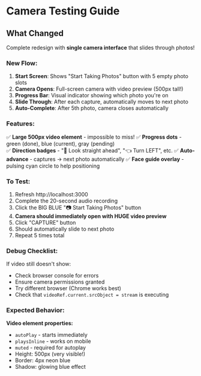 # Camera Testing Guide

## What Changed

Complete redesign with **single camera interface** that slides through photos!

### New Flow:

1. **Start Screen**: Shows "Start Taking Photos" button with 5 empty photo slots
2. **Camera Opens**: Full-screen camera with video preview (500px tall!)
3. **Progress Bar**: Visual indicator showing which photo you're on
4. **Slide Through**: After each capture, automatically moves to next photo
5. **Auto-Complete**: After 5th photo, camera closes automatically

### Features:

✅ **Large 500px video element** - impossible to miss!
✅ **Progress dots** - green (done), blue (current), gray (pending)  
✅ **Direction badges** - "👤 Look straight ahead", "👈 Turn LEFT", etc.
✅ **Auto-advance** - captures → next photo automatically
✅ **Face guide overlay** - pulsing cyan circle to help positioning

### To Test:

1. Refresh http://localhost:3000
2. Complete the 20-second audio recording
3. Click the BIG BLUE "📷 Start Taking Photos" button
4. **Camera should immediately open with HUGE video preview**
5. Click "CAPTURE" button
6. Should automatically slide to next photo
7. Repeat 5 times total

### Debug Checklist:

If video still doesn't show:
- Check browser console for errors
- Ensure camera permissions granted
- Try different browser (Chrome works best)
- Check that `videoRef.current.srcObject = stream` is executing

### Expected Behavior:

**Video element properties:**
- `autoPlay` - starts immediately
- `playsInline` - works on mobile
- `muted` - required for autoplay
- Height: 500px (very visible!)
- Border: 4px neon blue
- Shadow: glowing blue effect

